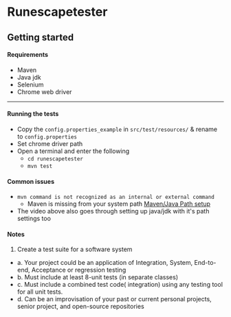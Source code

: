 # Runescapetester

## Getting started

#### Requirements

- Maven
- Java jdk
- Selenium
- Chrome web driver

---

#### Running the tests

- Copy the `config.properties_example` in `src/test/resources/` & rename to `config.properties`
- Set chrome driver path
- Open a terminal and enter the following
    - `cd runescapetester`
    - `mvn test`

#### Common issues

- `mvn command is not recognized as an internal or external command`
    - Maven is missing from your system
      path [Maven/Java Path setup](https://www.youtube.com/watch?v=RfCWg5ay5B0https://www.youtube.com/watch?v=RfCWg5ay5B0)
- The video above also goes through setting up java/jdk with it's path settings too

#### Notes

1. Create a test suite for a software system

- a. Your project could be an application of Integration, System, End-to-end, Acceptance or
  regression testing
- b. Must include at least 8-unit tests (in separate classes)
- c. Must include a combined test code( integration) using any testing tool for all unit tests.
- d. Can be an improvisation of your past or current personal projects, senior project, and
  open-source repositories
